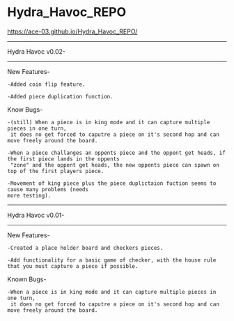 # Hydra_Havoc_REPO
https://ace-03.github.io/Hydra_Havoc_REPO/
________________________________________________________________________________________________________________
Hydra Havoc v0.02-
________________________________________________________________________________________________________________
New Features-

    -Added coin flip feature.

    -Added piece duplication function.

Know Bugs-

    -(still) When a piece is in king mode and it can capture multiple pieces in one turn,
     it does no get forced to caputre a piece on it's second hop and can move freely around the board.
     
    -When a piece challanges an oppents piece and the oppent get heads, if the first piece lands in the oppents 
     "zone" and the oppent get heads, the new oppents piece can spawn on top of the first players piece.

    -Movement of king piece plus the piece duplictaion fuction seems to cause many problems (needs 
    more testing).
________________________________________________________________________________________________________________
Hydra Havoc v0.01-
________________________________________________________________________________________________________________
New Features-

    -Created a place holder board and checkers pieces.
    
    -Add functionality for a basic game of checker, with the house rule that you must capture a piece if possible.

Known Bugs-
    
    -When a piece is in king mode and it can capture multiple pieces in one turn,
     it does no get forced to caputre a piece on it's second hop and can move freely around the board.
